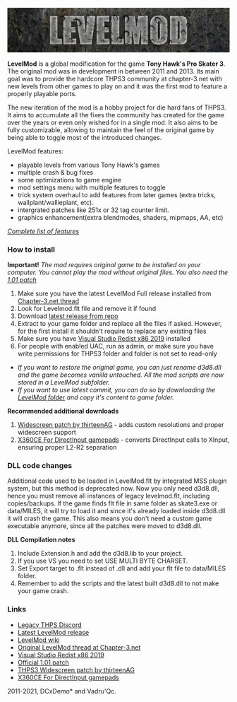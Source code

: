 ![LevelMod](levelmod_logo.png)

**LevelMod** is a global modification for the game **Tony Hawk's Pro Skater 3**. The original mod was in development in between 2011 and 2013. Its main goal was to provide the hardcore THPS3 community at chapter-3.net with new levels from other games to play on and it was the first mod to feature a properly playable ports.

The new iteration of the mod is a hobby project for die hard fans of THPS3. It aims to accumulate all the fixes the community has created for the game over the years or even only wished for in a single mod. It also aims to be fully customizable, allowing to maintain the feel of the original game by being able to toggle most of the introduced changes.

LevelMod features:
- playable levels from various Tony Hawk's games
- multiple crash & bug fixes
- some optimizations to game engine
- mod settings menu with multiple features to toggle
- trick system overhaul to add features from later games (extra tricks, wallplant/wallieplant, etc).
- intergrated patches like 251x or 32 tag counter limit.
- graphics enhancement(extra blendmodes, shaders, mipmaps, AA, etc)

[_Complete list of features_](https://github.com/Vadru93/LevelMod/wiki/Settings-and-Features)

### How to install
**Important!** *The mod requires original game to be installed on your computer. You cannot play the mod without original files. You also need the [1.01 patch](#links)*
1. Make sure you have the latest LevelMod Full release installed from [Chapter-3.net thread](#links)
2. Look for Levelmod.flt file and remove it if found
3. Download [latest release from repo](#links)
4. Extract to your game folder and replace all the files if asked. However, for the first install it shouldn't require to replace any existing files
5. Make sure you have [Visual Studio Redist x86 2019](#links) installed
6. For people with enabled UAC, run as admin, or make sure you have write permissions for THPS3 folder and folder is not set to read-only

* *If you want to restore the original game, you can just rename d3d8.dll and the game becomes vanilla untouched. All the mod scripts are now stored in a LevelMod subfolder.*
* *If you want to use latest commit, you can do so by downloading the [LevelMod folder](https://github.com/Vadru93/LevelMod/tree/master/LevelMod) and copy it's content to game folder.*

**Recommended additional downloads**
1. [Widescreen patch by thirteenAG](#links) - adds custom resolutions and proper widescreen support
2. [X360CE For DirectInput gamepads](#links) - converts DirectInput calls to XInput, ensuring proper L2-R2 separation

### DLL code changes
Additional code used to be loaded in LevelMod.flt by integrated MSS plugin system, but this method is deprecated now. Now you only need d3d8.dll, hence you must remove all instances of legacy levelmod.flt, including copies/backups. If the game finds flt file in same folder as skate3.exe or data/MILES, it will try to load it and since it's already loaded inside d3d8.dll it will crash the game. This also means you don't need a custom game executable anymore, since all the patches were moved to d3d8.dll.

**DLL Compilation notes**
1. Include Extension.h and add the d3d8.lib to your project.
2. If you use VS you need to set USE MULTI BYTE CHARSET.
3. Set Export target to .flt instead of .dll and add your flt file to data/MILES folder.
4. Remember to add the scripts and the latest built d3d8.dll to not make your game crash.

### Links
* [Legacy THPS Discord](https://discord.gg/vTWucHS)
* [Latest LevelMod release](https://github.com/Vadru93/LevelMod/releases/latest)
* [LevelMod wiki](https://github.com/Vadru93/LevelMod/wiki)
* [Original LevelMod thread at Chapter-3.net](http://chapter-3.net/thps3/v2/showthread.php?tid=3141)
* [Visual Studio Redist x86 2019](https://aka.ms/vs/16/release/vc_redist.x86.exe)
* [Official 1.01 patch](https://community.pcgamingwiki.com/files/file/339-tony-hawks-pro-skater-3-patch/)
* [THPS3 Widescreen patch by thirteenAG](https://github.com/ThirteenAG/WidescreenFixesPack/releases/tag/thps3)
* [X360CE For DirectInput gamepads](https://github.com/x360ce/x360ce/releases/latest)

2011-2021, DCxDemo* and Vadru'Qc.
